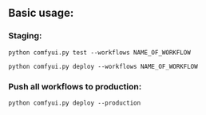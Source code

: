 ## Basic usage:
### Staging:
`python comfyui.py test --workflows NAME_OF_WORKFLOW`

`python comfyui.py deploy --workflows NAME_OF_WORKFLOW`

### Push all workflows to production:
`python comfyui.py deploy --production`
